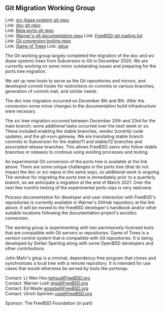 ## Git Migration Working Group ##

Link: [src (base system) git repo](https://cgit.FreeBSD.org/src)  
Link: [doc git repo](https://cgit.FreeBSD.org/doc)  
Link: [Beta ports git repo](https://cgit-dev.FreeBSD.org/ports)  
Link: [Warner's git documentation repo](https://github.com/bsdimp/freebsd-git-docs)
Link: [FreeBSD-git mailing list](https://lists.freebsd.org/mailman/listinfo/freebsd-git)  
Link: [Git conversion tooling repo](https://github.com/freebsd/git_conv)  
Link: [Game of Trees](http://gameoftrees.org/)
Link: [gitup](https://github.com/johnmehr/gitup)

The Git working group largely completed the migration of the doc and src
(base system) trees from Subversion to Git in December 2020.  We are currently
working on some minor outstanding issues and preparing for the ports tree
migration.

We set up new hosts to serve as the Git repositories and mirrors, and developed
commit hooks for restrictions on commits to various branches, generation of
commit mail, and similar needs.

The doc tree migration occurred on December 8th and 9th.  After the conversion
some minor changes to the documentation build infrastructure were necesary.

The src tree migration occurred between December 20th and 23rd for the main
branch; some additional tasks occurred over the next week or so.  These
included enabling the stable branches, vendor (contrib) code updates, and
the git->svn gateway.  We are translating stable branch commits to Subversion
for the stable/11 and stable/12 branches and associated release branches.  This
allows FreeBSD users who follow stable branches or releases to continue using
existing processes and tooling.

An experimental Git conversion of the ports tree is available at the link
above.  There are some unique challenges in the ports tree (that do not impact
the doc or src repos in the same way), so additional work is ongoing.  The
window for migrating the ports tree is immediately prior to a quarterly
branch, so we anticipate a migration at the end of March 2021.  Over the next
few months testing of the experimental ports repo is very welcome.

Process documentation for developer and user interaction with FreeBSD's
repositories is currently available in Warner's GitHub repository at the link
above.  It will be moved to the FreeBSD developer's handbook and/or other
suitable locations following the documentation project's asciidoc conversion.

The working group is experimenting with two permissively-licensed tools that
are compatible with Git servers or repositories.  Game of Trees is a version
control system that is compatible with Git repositories.  It is being developed
by Stefan Sperling along with some OpenBSD developers and other contributions.

John Mehr's gitup is a minimal, dependency-free program that clones and
synchronizes a local tree with a remote repository.  It is intended for use
cases that would otherwise be served by tools like portsnap.

Contact: Li-Wen Hsu <lwhsu@FreeBSD.org>  
Contact: Warner Losh <imp@FreeBSD.org>  
Contact: Ed Maste <emaste@FreeBSD.org>  
Contact: Ulrich Spörlein <uqs@FreeBSD.org>  

Sponsor: The FreeBSD Foundation (in part)
